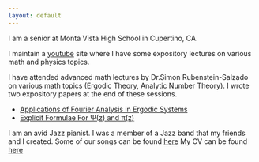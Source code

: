 ```yaml
---
layout: default
---
```


I am a senior at Monta Vista High School in Cupertino, CA.

I maintain a [youtube](https://www.youtube.com/channel/UCd8hTfZHh_n0LqAocn8IXTw) site where I have some expository lectures on
various math and physics topics.

I have attended advanced math lectures by Dr.Simon Rubenstein-Salzado on various math topics (Ergodic Theory, Analytic Number Theory). I wrote two expository papers at the end of these sessions.

* [Applications of Fourier Analysis in Ergodic Systems](http://simonrs.com/eulercircle/ergodictheory/krishna-rushil-fourier.pdf)
* [Explicit Formulae For &Psi;(z) and &pi;(z)](http://simonrs.com/eulercircle/analyticnt/krishna-explicit.pdf)

I am an avid Jazz pianist. I was a member of a Jazz band that my friends and I created. Some of our songs can be found [here](https://www.youtube.com/channel/UCd8hTfZHh_n0LqAocn8IXTw)
My CV can be found [here](/cv.pdf)
